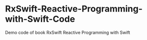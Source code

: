 # RxSwift-Reactive-Programming-with-Swift-Code
Demo code of book RxSwift Reactive Programming with Swift
